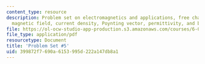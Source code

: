 ```yaml
---
content_type: resource
description: Problem set on electromagnetics and applications, free charge density,
  magnetic field, current density, Poynting vector, permittivity, and boundary conditions.
file: https://ol-ocw-studio-app-production.s3.amazonaws.com/courses/6-013-electromagnetics-and-applications-fall-2005/399872f7690a6153995d222a147db8a1_ps5.pdf
file_type: application/pdf
resourcetype: Document
title: 'Problem Set #5'
uid: 399872f7-690a-6153-995d-222a147db8a1
---
```

